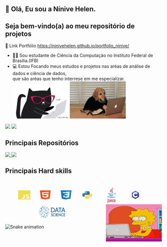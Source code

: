 ## 👋 Olá, Eu sou a Nínive Helen. 
## Seja bem-vindo(a) ao meu repositório de projetos 

🔗 Link Portfólio https://ninivehelen.github.io/portfolio_ninive/

-  👩‍🎓 Sou estudante de Ciência da Computação no Instituto Federal de Brasília.(IFB)</br>
-  💻 Estou Focando meus estudos e projetos nas aréas de análise de dados e ciência de dados, </br>que são aréas que tenho interrese em me especializar.<br>
<img align="li" alt="gif" height="120" width="180"  src="https://github.com/ninivehelen/ninivehelen/blob/main/giphy.gif"> <img align="li" alt="gif" height="120" width="180"  src="https://github.com/ninivehelen/ninivehelen/blob/main/dog.gif">

 <div>

  
  <img height="170em" src="https://github-readme-stats.vercel.app/api?username=ninivehelen&show_icons=true&theme=panda&include_all_commits=true&count_private=true"/>
  <img height="170em" src="https://github-readme-stats.vercel.app/api/top-langs/?username=ninivehelen&layout=compact&langs_count=16&theme=panda"/>
   
   
 ## Principais Repositórios
<a href="https://github.com/ninivehelen/Analise_De_Dados">
  <img height="120em" src="https://github-readme-stats.vercel.app/api/pin/?username=ninivehelen&repo=Analise_De_Dados&theme=panda" />
</a>

<a href="https://github.com/ninivehelen/Modelos_Machine_Learning">
  <img height="120em" src="https://github-readme-stats.vercel.app/api/pin/?username=ninivehelen&repo=Modelos_Machine_Learning&theme=panda" />
</a>
   
 ## Principais Hard skills
 
</div>
<div align="center">
<div style="display: inline_block"><br>
  <img align="center" alt="Rafa-Js" height="30" width="40" src="https://raw.githubusercontent.com/devicons/devicon/master/icons/javascript/javascript-plain.svg">
  &nbsp;&nbsp; &nbsp;&nbsp;
  <img align="center" alt="Rafa-HTML" height="30" width="40" src="https://raw.githubusercontent.com/devicons/devicon/master/icons/html5/html5-original.svg">
  &nbsp;&nbsp; &nbsp;&nbsp;
  <img align="center" alt="Rafa-CSS" height="30" width="40" src="https://raw.githubusercontent.com/devicons/devicon/master/icons/css3/css3-original.svg">
  &nbsp;&nbsp; &nbsp;&nbsp;
  <img align="center" alt="Rafa-Python" height="30" width="40" src="https://raw.githubusercontent.com/devicons/devicon/master/icons/python/python-original.svg">
  &nbsp;&nbsp; &nbsp;&nbsp;
  <img align="center" alt="java" height="60" width="60" src="https://github.com/ninivehelen/ninivehelen/blob/main/java.png">
  &nbsp;&nbsp; &nbsp;&nbsp;
  <img align="center" alt="c" height="30" width="40" src="https://github.com/ninivehelen/ninivehelen/blob/main/c.jpg">
  &nbsp;&nbsp; &nbsp;&nbsp;
  <img align="center" alt="datascience" height="50" width="90" src="https://github.com/ninivehelen/ninivehelen/blob/main/datascience.png">
  &nbsp;&nbsp; &nbsp;&nbsp;
  <img align="right" alt="gif" height="120" width="180" src="https://github.com/ninivehelen/ninivehelen/blob/main/lisa.gif">
 </div>
 <div>

 
</div>
  
</div>
  
 
<div> 

  ![Snake animation](https://github.com/ninivehelen/rafaballerini/blob/output/github-contribution-grid-snake.svg)
 
</div>
 

